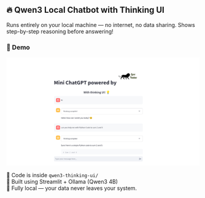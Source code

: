 ## 🔥 Qwen3 Local Chatbot with Thinking UI

Runs entirely on your local machine — no internet, no data sharing. Shows step-by-step reasoning before answering!

### 🎥 Demo

[![Watch the demo](./minichat.png)](./Mini%20Chatgpt%20Screen%20Record.mp4)


📂 Code is inside `qwen3-thinking-ui/`  
🧠 Built using Streamlit + Ollama (Qwen3 4B)  
🔐 Fully local — your data never leaves your system.
